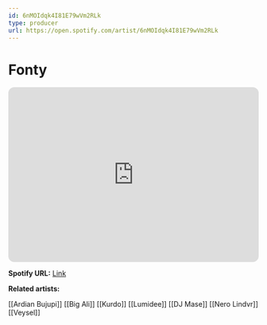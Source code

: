 ```yaml
---
id: 6nMOIdqk4I81E79wVm2RLk
type: producer
url: https://open.spotify.com/artist/6nMOIdqk4I81E79wVm2RLk
---
```

# Fonty

<iframe style="border-radius:12px" src="https://open.spotify.com/embed/artist/6nMOIdqk4I81E79wVm2RLk" width="100%" height="352" frameBorder="0" allowfullscreen="" allow="autoplay; clipboard-write; encrypted-media; fullscreen; picture-in-picture" loading="lazy"></iframe>

**Spotify URL:** [Link](https://open.spotify.com/artist/6nMOIdqk4I81E79wVm2RLk)

**Related artists:**

[[Ardian Bujupi]]
[[Big Ali]]
[[Kurdo]]
[[Lumidee]]
[[DJ Mase]]
[[Nero Lindvr]]
[[Veysel]]
